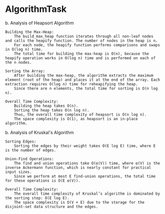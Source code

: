 # AlgorithmTask
b. Analysis of Heapsort Algorithm

    Building the Max-Heap:
        The build_max_heap function iterates through all non-leaf nodes and calls the heapify function. The number of nodes in the heap is n.
        For each node, the heapify function performs comparisons and swaps in O(log n) time.
        The total time for building the max-heap is O(n), because the heapify operation works in O(log n) time and is performed on each of the n nodes.

    Sorting the Array:
        After building the max-heap, the algorithm extracts the maximum element (root of the heap) and places it at the end of the array. Each extraction requires O(log n) time for reheapifying the heap.
        Since there are n elements, the total time for sorting is O(n log n).

    Overall Time Complexity:
        Building the heap takes O(n).
        Sorting the heap takes O(n log n).
        Thus, the overall time complexity of heapsort is O(n log n).
        The space complexity is O(1), as heapsort is an in-place algorithm.


b. Analysis of Kruskal's Algorithm

    Sorting Edges:
        Sorting the edges by their weight takes O(E log E) time, where E is the number of edges.

    Union-Find Operations:
        The find and union operations take O(α(V)) time, where α(V) is the inverse Ackermann function, which is nearly constant for practical input sizes.
        Since we perform at most E find-union operations, the total time for these operations is O(E α(V)).

    Overall Time Complexity:
        The overall time complexity of Kruskal’s algorithm is dominated by the sorting step: O(E log E).
        The space complexity is O(V + E) due to the storage for the disjoint-set data structure and the edges.
